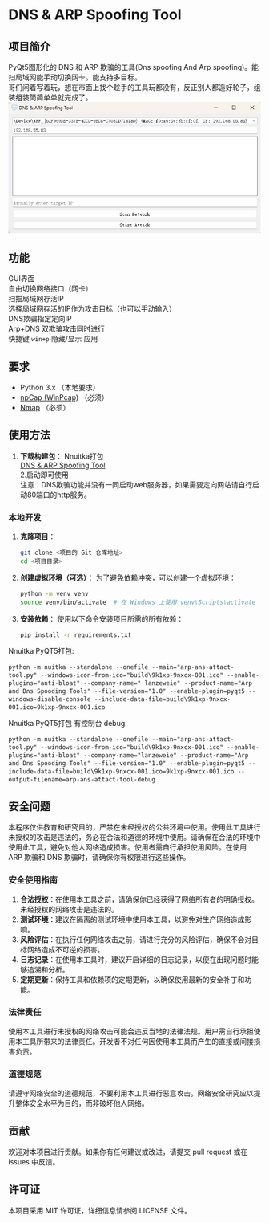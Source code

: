 # DNS & ARP Spoofing Tool

## 项目简介
PyQt5图形化的 DNS 和 ARP 欺骗的工具(Dns spoofing And Arp spoofing)。能扫局域网能手动切换网卡。能支持多目标。   
哥们闲着写着玩，想在市面上找个趁手的工具玩都没有，反正别人都造好轮子，组装组装简简单单就完成了。   
![app](./README/1.png)


## 功能 
GUI界面  
自由切换网络接口（网卡）  
扫描局域网存活IP  
选择局域网存活的IP作为攻击目标（也可以手动输入）  
DNS欺骗指定定向IP  
Arp+DNS 双欺骗攻击同时进行  
快捷键 `win+p` 隐藏/显示 应用  

## 要求
- Python 3.x （本地要求）
- [npCap (WinPcap)](https://nmap.org/download.html#windows)  （必须）
- [Nmap](https://nmap.org/download.html#windows)  （必须）

## 使用方法
1. **下载构建包**：
   Nnuitka打包  
   [DNS & ARP Spoofing Tool](https://github.com/lanzeweie/DNS-ARP-Spoofing-Tool/releases)  
2.启动即可使用    
注意：DNS欺骗功能并没有一同启动web服务器，如果需要定向网站请自行启动80端口的http服务。  

### 本地开发 
1. **克隆项目**：
   ```bash
   git clone <项目的 Git 仓库地址>
   cd <项目目录>
   ```
2. **创建虚拟环境（可选）**：
   为了避免依赖冲突，可以创建一个虚拟环境：
   ```bash
   python -m venv venv
   source venv/bin/activate  # 在 Windows 上使用 venv\Scripts\activate
   ```
3. **安装依赖**：
   使用以下命令安装项目所需的所有依赖：
   ```bash
   pip install -r requirements.txt
   ```

Nnuitka PyQT5打包:  
```
python -m nuitka --standalone --onefile --main="arp-ans-attact-tool.py" --windows-icon-from-ico="build\9k1xp-9nxcx-001.ico" --enable-plugins="anti-bloat" --company-name=" lanzeweie" --product-name="Arp and Dns Spooding Tools" --file-version="1.0" --enable-plugin=pyqt5 --windows-disable-console --include-data-file=build\9k1xp-9nxcx-001.ico=9k1xp-9nxcx-001.ico
```
Nnuitka PyQT5打包 有控制台 debug:  
```
python -m nuitka --standalone --onefile --main="arp-ans-attact-tool.py" --windows-icon-from-ico="build\9k1xp-9nxcx-001.ico" --enable-plugins="anti-bloat" --company-name="lanzeweie" --product-name="Arp and Dns Spooding Tools" --file-version="1.0" --enable-plugin=pyqt5 --include-data-file=build\9k1xp-9nxcx-001.ico=9k1xp-9nxcx-001.ico --output-filename=arp-ans-attact-tool-debug 
```

## 安全问题
本程序仅供教育和研究目的，严禁在未经授权的公共环境中使用。使用此工具进行未授权的攻击是违法的，务必在合法和道德的环境中使用。请确保在合法的环境中使用此工具，避免对他人网络造成损害。使用者需自行承担使用风险。在使用 ARP 欺骗和 DNS 欺骗时，请确保你有权限进行这些操作。

### 安全使用指南
1. **合法授权**：在使用本工具之前，请确保你已经获得了网络所有者的明确授权。未经授权的网络攻击是违法的。
2. **测试环境**：建议在隔离的测试环境中使用本工具，以避免对生产网络造成影响。
3. **风险评估**：在执行任何网络攻击之前，请进行充分的风险评估，确保不会对目标网络造成不可逆的损害。
4. **日志记录**：在使用本工具时，建议开启详细的日志记录，以便在出现问题时能够追溯和分析。
5. **定期更新**：保持工具和依赖项的定期更新，以确保使用最新的安全补丁和功能。

### 法律责任
使用本工具进行未授权的网络攻击可能会违反当地的法律法规。用户需自行承担使用本工具所带来的法律责任。开发者不对任何因使用本工具而产生的直接或间接损害负责。

### 道德规范
请遵守网络安全的道德规范，不要利用本工具进行恶意攻击。网络安全研究应以提升整体安全水平为目的，而非破坏他人网络。

## 贡献
欢迎对本项目进行贡献。如果你有任何建议或改进，请提交 pull request 或在 issues 中反馈。

## 许可证
本项目采用 MIT 许可证，详细信息请参阅 LICENSE 文件。